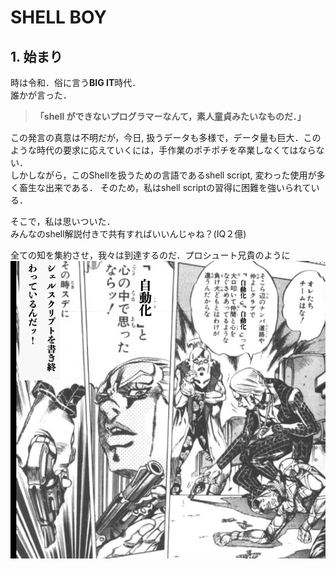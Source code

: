 # SHELL BOY
## 1. 始まり
時は令和．俗に言う**BIG IT**時代．  
誰かが言った．
>**「shell ができないプログラマーなんて，素人童貞みたいなものだ．」**  

この発言の真意は不明だが，今日, 扱うデータも多様で，データ量も巨大．このような時代の要求に応えていくには，手作業のポチポチを卒業しなくてはならない．  
しかしながら，このShellを扱うための言語であるshell script, 変わった使用が多く畜生な出来である．
そのため，私はshell scriptの習得に困難を強いられている．  

そこで，私は思いついた．  
みんなのshell解説付きで共有すればいいんじゃね？(IQ２億)

全ての知を集約させ，我々は到達するのだ．プロシュート兄貴のように  
![Aniki](/fig/aniki.png)
